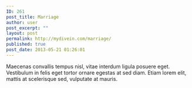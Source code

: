 ```yaml
---
ID: 261
post_title: Marriage
author: user
post_excerpt: ""
layout: post
permalink: http://mydivein.com/marriage/
published: true
post_date: 2013-05-21 01:26:01
---
```

Maecenas convallis tempus nisl, vitae interdum ligula posuere eget. Vestibulum in felis eget tortor ornare egestas at sed diam. Etiam lorem elit, mattis at scelerisque sed, vulputate at mauris.